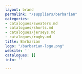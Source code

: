 ```yaml
---
layout: brand
permalink: "/suppliers/barbarian"
categories:
- catalogues/sweaters.md
- catalogues/shorts.md
- catalogues/jerseys.md
- catalogues/rugby.md
title: Barbarian
logo: "/barbarian-logo.png"
website: ''
catalogues: []
info: ''

---
```

